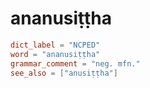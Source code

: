 # ananusiṭṭha

``` toml
dict_label = "NCPED"
word = "ananusiṭṭha"
grammar_comment = "neg. mfn."
see_also = ["anusiṭṭha"]
```

